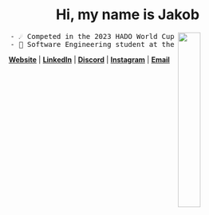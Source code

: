 <h1 align="center">Hi, my name is Jakob</h1>

<img align="right" src="shiguang-dailiren-link-click.gif" width="30%">

<pre>
  - ☄️ Competed in the 2023 HADO World Cup in Tokyo, Japan
  - 📖 Software Engineering student at the University of Otago
</pre>

<p align="center"><strong><a href="https://rumia.moe/">Website</a></strong> | <strong><a href="https://www.linkedin.com/in/jakob-d/">LinkedIn</a></strong> | <strong><a href="https://discord.com/users/445035187370328066">Discord</a></strong> | <strong><a href="https://instagram.com/jakob.deguzman">Instagram</a></strong> | <strong><a href="mailto:jakob@rumia.moe">Email</a></strong></p>
